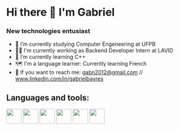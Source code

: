 <h1> Hi there 👋 I'm Gabriel</h1>

<h3>New technologies entusiast</h3>

- 🔭 I’m currently studying  Computer Engeneering at UFPB
- 👨‍💻 I'm currently working as Backend Developer Intern at LAVID
- 🌱 I’m currently learning C++
- 🗺️ I'm a language learner: Currently learning French
- 📨 If you want to reach me: gabn2012@gmail.com // www.linkedin.com/in/gabrielbayres

<h2>Languages and tools:</h2>

<img src="https://cdn.jsdelivr.net/gh/devicons/devicon@latest/icons/python/python-original.svg" width=40 height=40 /> <img src="https://cdn.jsdelivr.net/gh/devicons/devicon@latest/icons/jupyter/jupyter-original-wordmark.svg" width=40 heigth=40/> 
<img src="https://cdn.jsdelivr.net/gh/devicons/devicon@latest/icons/cplusplus/cplusplus-original.svg" width=40 height=40 /> <img src="https://cdn.jsdelivr.net/gh/devicons/devicon@latest/icons/java/java-original.svg" width=40 height=40/> <img src="https://cdn.jsdelivr.net/gh/devicons/devicon@latest/icons/javascript/javascript-original.svg" width=40 height=40/> <img src="https://cdn.jsdelivr.net/gh/devicons/devicon@latest/icons/mysql/mysql-original.svg" width=40 heigth=40/>





